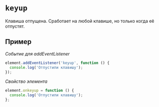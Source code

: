 # `keyup`

Клавиша отпущена. Сработает на любой клавише, но только когда её отпустят.

## Пример

_Событие для addEventListener_

```js
element.addEventListener('keyup', function () {
  console.log('Отпустили клавишу');
});
```

_Свойство элемента_

```js
element.onkeyup = function () {
  console.log('Отпустили клавишу');
};
```
